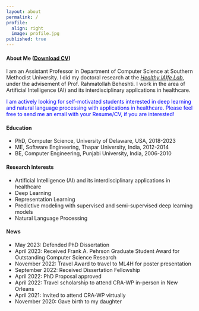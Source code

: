 ```yaml
---
layout: about
permalink: /
profile:
  align: right
  image: profile.jpg
published: true
---
```



#### About Me ([Download CV](MG_CV.pdf))
I am an Assistant Professor in Department of Computer Science at Southern Methodist University.
I did my doctoral research at the <a href="https://sites.udel.edu/healthylaife/"><i>Healthy lAIfe Lab</i></a>, under the advisement of Prof. Rahmatollah Beheshti.
I work in the area of Artificial Intelligence (AI) and its interdisciplinary applications in healthcare. 

<span style="color:blue">
I am actively looking for self-motivated students interested in deep learning and natural language processing with applications in healthcare. 
Please feel free to send me an email with your Resume/CV, if you are interested!</span>



#### Education

- PhD, Computer Science, University of Delaware, USA, 2018-2023
- ME, Software Engineering, Thapar University, India, 2012-2014
- BE, Computer Engineering, Punjabi University, India, 2006-2010

#### Research Interests

- Artificial Intelligence (AI) and its interdisciplinary applications in healthcare
- Deep Learning
- Representation Learning
- Predictive modeling with supervised and semi-supervised deep learning models
- Natural Language Processing

#### News

- May 2023: Defended PhD Dissertation
- April 2023: Received Frank A. Pehrson Graduate Student Award for Outstanding Computer Science Research
- November 2022: Travel Award to travel to ML4H for poster presentation
- September 2022: Received Dissertation Fellowship
- April 2022: PhD Proposal approved
- April 2022: Travel scholarship to attend CRA-WP in-person in New Orleans
- April 2021: Invited to attend CRA-WP virtually
- November 2020: Gave birth to my daughter
